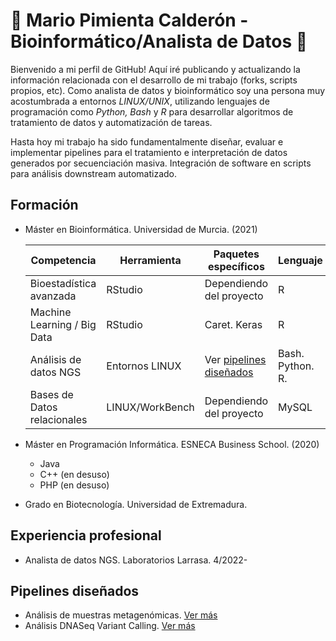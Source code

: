 # 🧬 Mario Pimienta Calderón - Bioinformático/Analista de Datos 🧬
Bienvenido a mi perfil de GitHub! Aquí iré publicando y actualizando la información relacionada con el desarrollo de mi trabajo (forks, scripts propios, etc). Como analista de datos y bioinformático soy una persona muy acostumbrada a entornos *LINUX/UNIX*, utilizando lenguajes de programación como *Python, Bash* y *R* para desarrollar algoritmos de tratamiento de datos y automatización de tareas. 

Hasta hoy mi trabajo ha sido fundamentalmente diseñar, evaluar e implementar pipelines para el tratamiento e interpretación de datos generados por secuenciación masiva. Integración de software en scripts para análisis downstream automatizado. 
## Formación 
* Máster en Bioinformática. Universidad de Murcia. (2021)

     | Competencia                 	| Herramienta     	| Paquetes específicos                	| Lenguaje         	|
     |-----------------------------	|-----------------	|-------------------------------------	|------------------	|
     | Bioestadística avanzada     	| RStudio         	| Dependiendo del proyecto            	| R                	|
     | Machine Learning / Big Data 	| RStudio         	| Caret. Keras                        	| R                	|
     | Análisis de datos NGS       	| Entornos LINUX  	| Ver [pipelines diseñados](#pipelines-diseñados) 	| Bash. Python. R. 	|
     | Bases de Datos relacionales 	| LINUX/WorkBench 	| Dependiendo del proyecto            	| MySQL            	|

* Máster en Programación Informática. ESNECA Business School. (2020)
  + Java
  + C++ (en desuso)
  + PHP (en desuso)
* Grado en Biotecnología. Universidad de Extremadura.
## Experiencia profesional 
* Analista de datos NGS. Laboratorios Larrasa. 4/2022- 
## Pipelines diseñados
* Análisis de muestras metagenómicas. [Ver más](aqui)
* Análisis DNASeq Variant Calling. [Ver más](aquí)
